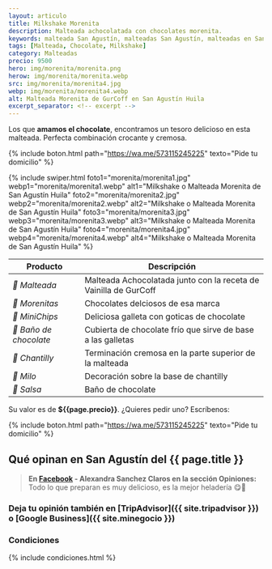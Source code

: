 ```yaml
---
layout: articulo
title: Milkshake Morenita
description: Malteada achocolatada con chocolates morenita.
keywords: malteada San Agustín, malteadas San Agustín, malteadas en San Agustín, malteada San Agustin, malteadas San Agustin
tags: [Malteada, Chocolate, Milkshake]
category: Malteadas
precio: 9500
hero: img/morenita/morenita.png
herow: img/morenita/morenita.webp
src: img/morenita/morenita4.jpg
webp: img/morenita/morenita4.webp
alt: Malteada Morenita de GurCoff en San Agustín Huila
excerpt_separator: <!-- excerpt -->
---
```

Los que **amamos el chocolate**, encontramos un tesoro delicioso en esta malteada. Perfecta combinación crocante y cremosa.

<!-- excerpt -->

{% include boton.html path="https://wa.me/573115245225" texto="Pide tu domicilio" %}

<!-- Swiper -->
{% include swiper.html foto1="morenita/morenita1.jpg" webp1="morenita/morenita1.webp" alt1="Milkshake o Malteada Morenita de San Agustín Huila" foto2="morenita/morenita2.jpg" webp2="morenita/morenita2.webp" alt2="Milkshake o Malteada Morenita de San Agustín Huila" foto3="morenita/morenita3.jpg" webp3="morenita/morenita3.webp" alt3="Milkshake o Malteada Morenita de San Agustín Huila" foto4="morenita/morenita4.jpg" webp4="morenita/morenita4.webp" alt4="Milkshake o Malteada Morenita de San Agustín Huila" %}

| Producto | Descripción |
| ----------- | ------ |
| *🥤 Malteada* | Malteada Achocolatada junto con la receta de Vainilla de GurCoff |
| *🍫 Morenitas* | Chocolates delciosos de esa marca |
| *🍪 MiniChips* | Deliciosa galleta con goticas de chocolate |
| *🍫 Baño de chocolate* | Cubierta de chocolate frío que sirve de base a las galletas |
| *🧁 Chantilly* | Terminación cremosa en la parte superior de la malteada |
| *🍫 Milo* | Decoración sobre la base de chantilly |
| *🍫 Salsa* | Baño de chocolate |

Su valor es de **${{page.precio}}**. ¿Quieres pedir uno? Escríbenos:

{% include boton.html path="https://wa.me/573115245225" texto="Pide tu domicilio" %}

## Qué opinan en San Agustín del {{ page.title }}

> **En [Facebook]({{site.facebook}}) - Alexandra Sanchez Claros en la sección Opiniones:** Todo lo que preparan es muy delicioso, es la mejor heladería 😋🤤

### Deja tu opinión también en [TripAdvisor]({{ site.tripadvisor }}) o [Google Business]({{ site.minegocio }})

### Condiciones

{% include condiciones.html %}
